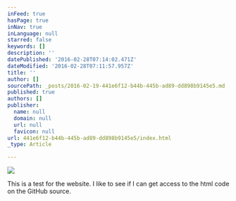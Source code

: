 ```yaml
---
inFeed: true
hasPage: true
inNav: true
inLanguage: null
starred: false
keywords: []
description: ''
datePublished: '2016-02-28T07:14:02.471Z'
dateModified: '2016-02-28T07:11:57.957Z'
title: ''
author: []
sourcePath: _posts/2016-02-19-441e6f12-b44b-445b-ad89-dd898b9145e5.md
published: true
authors: []
publisher:
  name: null
  domain: null
  url: null
  favicon: null
url: 441e6f12-b44b-445b-ad89-dd898b9145e5/index.html
_type: Article

---
```

![](https://the-grid-user-content.s3-us-west-2.amazonaws.com/f2010f42-669e-4191-92f9-283d47178746.JPG)

This is a test for the website. I like to see if I can get access to the html code on the GitHub source.